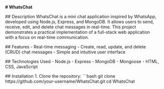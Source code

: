 <b> # WhatsChat </b> <br>


<p> ## Description
WhatsChat is a mini chat application inspired by WhatsApp, developed using Node.js, Express, and MongoDB. It allows users to send, receive, edit, and delete chat messages in real-time. This project demonstrates a practical implementation of a full-stack web application with a focus on real-time communication. </p>
   <p>
      ## Features
- Real-time messaging <be>
- Create, read, update, and delete (CRUD) chat messages <be>
- Simple and intuitive user interface
   </p>
<p>
   ## Technologies Used <be>
- Node.js <be>
- Express <be>
- MongoDB <be>
- Mongoose <be>
- HTML, CSS, JavaScript
</p>

<p>
   ## Installation <be>
   1. Clone the repository: <be>
   ```bash <be>
   git clone https://github.com/your-username/WhatsChat.git <be>
   cd WhatsChat
</p>




 
 
